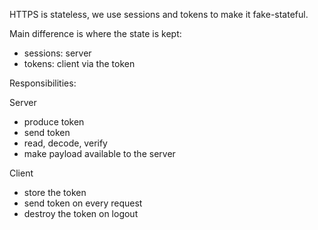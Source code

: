 HTTPS is stateless, we use sessions and tokens to make it fake-stateful.

Main difference is where the state is kept:
- sessions: server
- tokens: client via the token

Responsibilities:

Server
- produce token
- send token
- read, decode, verify
- make payload available to the server

Client
- store the token
- send token on every request
- destroy the token on logout